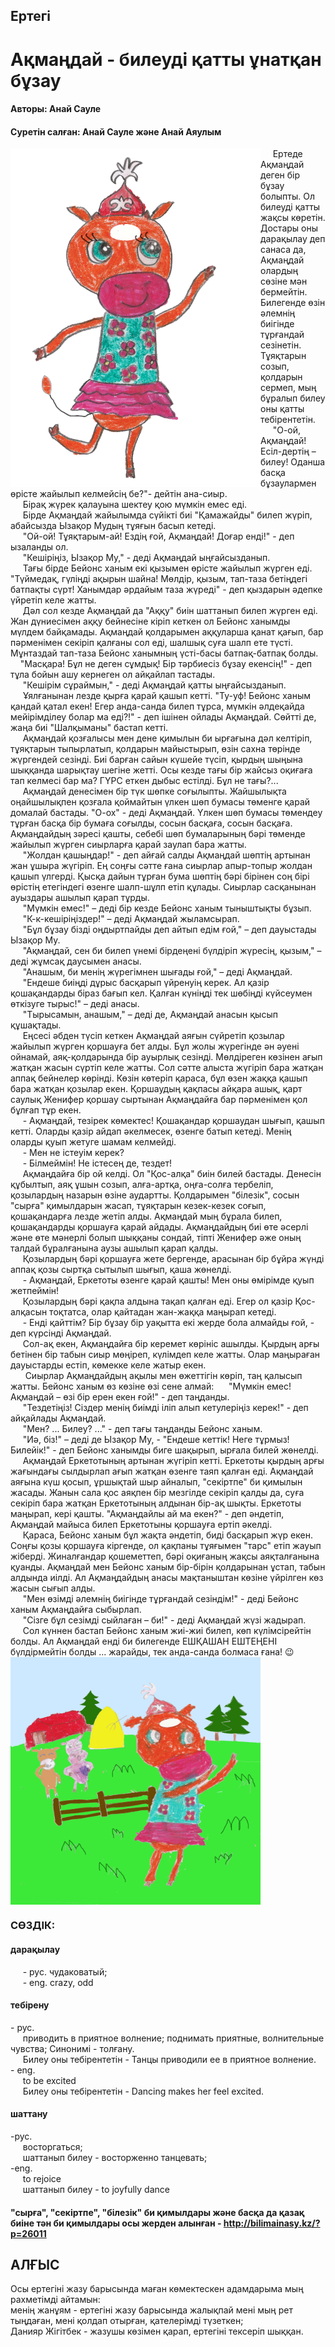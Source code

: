 ## Ертегі
# Ақмаңдай - билеуді қатты ұнатқан бұзау
#### Авторы: Анай Сауле
#### Суретін салған: Анай Сауле және Анай Аяулым

<img src="Aqmanday11.png" align=left alt="Aqmanday" width="400"/>
         
&nbsp;&nbsp;&nbsp;&nbsp;&nbsp;Ертеде Ақмаңдай деген бір бұзау болыпты. Ол билеуді қатты жақсы көретін. Достары оны дарақылау деп санаса да, Ақмаңдай олардың сөзіне мән бермейтін. Билегенде өзін әлемнің биігінде тұрғандай сезінетін. Тұяқтарын созып, қолдарын сермеп, мың бұралып билеу оны қатты тебірентетін.  
&nbsp;&nbsp;&nbsp;&nbsp;&nbsp;"О-ой, Ақмаңдай! Есіл-дертің – билеу! Оданша басқа бұзаулармен өрісте жайылып келмейсің бе?"- дейтін ана-сиыр.  
&nbsp;&nbsp;&nbsp;&nbsp;&nbsp;Бірақ жүрек қалауына шектеу қою мүмкін емес еді.  
&nbsp;&nbsp;&nbsp;&nbsp;&nbsp;Бірде Ақмаңдай жайылымда сүйікті биі "Қамажайды" билеп жүріп, абайсызда Ызақор Мудың тұяғын басып кетеді.  
&nbsp;&nbsp;&nbsp;&nbsp;&nbsp;"Ой-ой! Тұяқтарым-ай! Ездің ғой, Ақмаңдай! Доғар енді!" - деп ызаланды ол.  
&nbsp;&nbsp;&nbsp;&nbsp;&nbsp;"Кешіріңіз, Ызақор Му," - деді Ақмаңдай ыңғайсызданып.  
&nbsp;&nbsp;&nbsp;&nbsp;&nbsp;Тағы бірде Бейонс ханым екі қызымен өрісте жайылып жүрген еді. "Түймедақ, гүліңді ақырын шайна! Мөлдір, қызым, тап-таза бетіңдегі батпақты сүрт! Ханымдар әрдайым таза жүреді" -  деп қыздарын әдепке үйретіп келе жатты.  
&nbsp;&nbsp;&nbsp;&nbsp;&nbsp;Дәл сол кезде Ақмаңдай да "Аққу" биін шаттанып билеп жүрген еді. Жан дүниесімен аққу бейнесіне кіріп кеткен ол Бейонс ханымды мүлдем байқамады. Ақмаңдай қолдарымен аққуларша қанат қағып, бар пәрменімен секіріп қалғаны сол еді, шалшық суға шалп ете түсті. Мұнтаздай тап-таза Бейонс ханымның үсті-басы батпақ-батпақ болды.   
&nbsp;&nbsp;&nbsp;&nbsp;"Масқара! Бұл не деген сұмдық! Бір тәрбиесіз бұзау екенсің!" - деп тұла бойын ашу кернеген ол айқайлап тастады.   
&nbsp;&nbsp;&nbsp;&nbsp;&nbsp;"Кешірім сұраймын," - деді Ақмаңдай қатты ыңғайсызданып.  
&nbsp;&nbsp;&nbsp;&nbsp;&nbsp;Ұялғанынан лезде қырға қарай қашып кетті. "Ту-уф! Бейонс ханым қандай қатал екен! Егер анда-санда билеп тұрса, мүмкін әлдеқайда мейірімділеу болар ма еді?!" - деп ішінен ойлады Ақмаңдай. Сөйтті де, жаңа биі "Шалқыманы" бастап кетті.  
&nbsp;&nbsp;&nbsp;&nbsp;&nbsp;Ақмаңдай қозғалысы мен дене қимылын би ырғағына дәл келтіріп, тұяқтарын тыпырлатып, қолдарын майыстырып, өзін сахна төрінде жүргендей сезінді. Биі барған сайын күшейе түсіп, қырдың шыңына шыққанда шарықтау шегіне жетті. Осы кезде тағы бір жайсыз оқиғаға тап келмесі бар ма? ГҮРС еткен дыбыс естілді. Бұл не тағы?...   
&nbsp;&nbsp;&nbsp;&nbsp;&nbsp;Ақмаңдай денесімен бір түк шөпке соғылыпты. Жайшылықта оңайшылықпен қозғала қоймайтын үлкен шөп бумасы төменге қарай домалай бастады. "О-ох" - деді Ақмаңдай. Үлкен шөп бумасы төмендеу тұрған басқа бір бумаға соғылды, сосын басқаға, сосын басқаға. Ақмаңдайдың зәресі қашты, себебі шөп бумаларының бәрі төменде жайылып жүрген сиырларға қарай заулап бара жатты.   
&nbsp;&nbsp;&nbsp;&nbsp;&nbsp;"Жолдан қашыңдар!" - деп айғай салды Ақмаңдай шөптің артынан жан ұшыра жүгіріп. Ең соңғы сәтте ғана сиырлар апыр-топыр жолдан қашып үлгерді. Қысқа дайын тұрған бума шөптің бәрі бірінен соң бірі өрістің етегіндегі өзенге шалп-шұлп етіп құлады. Сиырлар сасқанынан ауыздары ашылып қарап тұрды.  
&nbsp;&nbsp;&nbsp;&nbsp;&nbsp;"Мүмкін емес!" – деді бір кезде Бейонс ханым тыныштықты бұзып.  
&nbsp;&nbsp;&nbsp;&nbsp;&nbsp;"К-к-кешіріңіздер!" – деді Ақмаңдай жыламсырап.  
&nbsp;&nbsp;&nbsp;&nbsp;&nbsp;"Бұл бұзау бізді оңдыртпайды деп айтып едім ғой," – деп дауыстады Ызақор Му.  
&nbsp;&nbsp;&nbsp;&nbsp;&nbsp;"Ақмаңдай, сен би билеп үнемі бірдеңені бүлдіріп жүресің, қызым," – деді жұмсақ даусымен анасы.   
&nbsp;&nbsp;&nbsp;&nbsp;&nbsp;"Анашым, би менің жүрегімнен шығады ғой," – деді Ақмаңдай.  
&nbsp;&nbsp;&nbsp;&nbsp;&nbsp;"Ендеше биіңді дұрыс басқарып үйренуің керек. Ал қазір қошақандарды біраз бағып кел. Қалған күніңді тек шөбіңді күйсеумен өткізуге тырыс!" – деді анасы.  
&nbsp;&nbsp;&nbsp;&nbsp;&nbsp;"Тырысамын, анашым," – деді де, Ақмаңдай анасын қысып құшақтады.  
&nbsp;&nbsp;&nbsp;&nbsp;&nbsp;Еңсесі әбден түсіп кеткен Ақмаңдай аяғын сүйретіп қозылар жайылып жүрген қоршауға бет алды. Бұл жолы жүрегінде ән әуені ойнамай, аяқ-қолдарында бір ауырлық сезінді. Мөлдіреген көзінен ағып жатқан жасын сүртіп келе жатты. Сол сәтте алыста жүгіріп бара жатқан аппақ бейнелер көрінді. Көзін көтеріп қараса, бұл өзен жаққа қашып бара жатқан қозылар екен. Қоршаудың қақпасы айқара ашық, қарт саулық Женифер қоршау сыртынан Ақмаңдайға бар пәрменімен қол бұлғап тұр екен.  
&nbsp;&nbsp;&nbsp;&nbsp;&nbsp;\-	Ақмаңдай, тезірек көмектес! Қошақандар қоршаудан шығып, қашып кетті. Оларды қазір айдап әкелмесек, өзенге батып кетеді. Менің оларды қуып жетуге шамам келмейді.  
&nbsp;&nbsp;&nbsp;&nbsp;&nbsp;\-	Мен не істеуім керек?  
&nbsp;&nbsp;&nbsp;&nbsp;&nbsp;\-	Білмеймін! Не істесең де, тездет!  
&nbsp;&nbsp;&nbsp;&nbsp;&nbsp;Ақмаңдайға бір ой келді. Ол "Қос-алқа" биін билей бастады. Денесін құбылтып, аяқ ұшын созып, алға-артқа, оңға-солға тербеліп, қозылардың назарын өзіне аудартты. Қолдарымен "білезік", сосын "сырға" қимылдарын жасап, тұяқтарын кезек-кезек соғып, қошақандарға лезде жетіп алды. Ақмаңдай мың бұрала билеп, қошақандарды қоршауға қарай айдады. Ақмаңдайдың биі өте әсерлі және өте мәнерлі болып шыққаны сондай, тіпті Женифер әже оның талдай бұралғанына аузы ашылып қарап қалды.  
&nbsp;&nbsp;&nbsp;&nbsp;&nbsp;Қозылардың бәрі қоршауға жете бергенде, арасынан бір бұйра жүнді аппақ қозы сыртқа сытылып шығып, қаша жөнелді.   
&nbsp;&nbsp;&nbsp;&nbsp;&nbsp;\-	Ақмаңдай, Еркетоты өзенге қарай қашты! Мен оны өмірімде қуып жетпеймін!  
&nbsp;&nbsp;&nbsp;&nbsp;&nbsp;Қозылардың бәрі қақпа алдына тақап қалған еді. Егер ол қазір Қос-алқасын тоқтатса, олар қайтадан жан-жаққа маңырап кетеді.  
&nbsp;&nbsp;&nbsp;&nbsp;&nbsp;\-	Енді қайттім? Бір бұзау бір уақытта екі жерде бола алмайды ғой, -  деп күрсінді Ақмаңдай.  
&nbsp;&nbsp;&nbsp;&nbsp;&nbsp;Сол-ақ екен, Ақмаңдайға бір керемет көрініс ашылды. Қырдың арғы бетінен бір табын сиыр мөңіреп, күлімдеп келе жатты. Олар маңыраған дауыстарды естіп, көмекке келе жатыр екен.  
&nbsp;&nbsp;&nbsp;&nbsp;&nbsp; Сиырлар Ақмаңдайдың ақылы мен өжеттігін көріп, таң қалысып жатты. Бейонс ханым өз көзіне өзі сене алмай: 
&nbsp;&nbsp;&nbsp;&nbsp;&nbsp;"Мүмкін емес! Ақмаңдай – өзі бір ерен екен ғой!" -  деп таңданды.  
&nbsp;&nbsp;&nbsp;&nbsp;&nbsp;"Тездетіңіз! Сіздер менің биімді іліп алып кетулеріңіз керек!" - деп айқайлады Ақмаңдай.  
&nbsp;&nbsp;&nbsp;&nbsp;&nbsp;"Мен? ... Билеу? ..." - деп тағы таңданды Бейонс ханым.  
&nbsp;&nbsp;&nbsp;&nbsp;&nbsp;"Иә, біз!" – деді де Ызақор Му, -  "Ендеше кеттік! Неге тұрмыз! Билейік!" - деп Бейонс ханымды биге шақырып, ырғала билей жөнелді.   
&nbsp;&nbsp;&nbsp;&nbsp;&nbsp;Ақмаңдай Еркетотының артынан жүгіріп кетті. Еркетоты қырдың арғы жағындағы сылдырлап ағып жатқан өзенге таяп қалған еді. Ақмаңдай аяғына күш қосып, ұршықтай шыр айналып, "секіртпе" би қимылын жасады. Жанын сала қос аяқпен бір мезгілде секіріп қалды да, суға секіріп бара жатқан Еркетотының алдынан бір-ақ шықты. Еркетоты маңырап, кері қашты. "Ақмаңдайлы ай ма екен?" -  деп әндетіп, Ақмаңдай майыса билеп Еркетотыны қоршауға ертіп әкелді.  
&nbsp;&nbsp;&nbsp;&nbsp;&nbsp;Қараса, Бейонс ханым бұл жақта әндетіп, биді басқарып жүр екен. Соңғы қозы қоршауға кіргенде, ол қақпаны тұяғымен "тарс" етіп жауып жіберді. Жиналғандар қошеметтеп, бәрі оқиғаның жақсы аяқталғанына қуанды. Ақмаңдай мен Бейонс ханым бір-бірін қолдарынан ұстап, табын алдында иілді. Ал Ақмаңдайдың анасы мақтаныштан көзіне үйрілген көз жасын сығып алды.   
&nbsp;&nbsp;&nbsp;&nbsp;&nbsp;"Мен өзімді әлемнің биігінде тұрғандай сезіндім!" - деді Бейонс ханым Ақмаңдайға сыбырлап.    
&nbsp;&nbsp;&nbsp;&nbsp;&nbsp;"Сізге бұл сезімді сыйлаған – би!" - деді Ақмаңдай жүзі жадырап.  
&nbsp;&nbsp;&nbsp;&nbsp;&nbsp;Сол күннен бастап Бейонс ханым жиі-жиі билеп, көп күлімсірейтін болды. Ал Ақмаңдай енді би билегенде ЕШҚАШАН ЕШТЕҢЕНІ бүлдірмейтін болды ... жарайды, тек анда-санда болмаса ғана! :wink:  
<img src="AqmandayScene11.png" align="center" alt="Aqmanday" width="400"/>

### СӨЗДІК:
#### дарақылау 
&nbsp;&nbsp;&nbsp;&nbsp;&nbsp;\- рус. чудаковатый;      
&nbsp;&nbsp;&nbsp;&nbsp;&nbsp;\- eng. crazy, odd          
#### тебірену
\- рус.     
&nbsp;&nbsp;&nbsp;&nbsp;&nbsp;приводить в приятное волнение; поднимать приятные, волнительные чувства; Синонимі - толғану.    
&nbsp;&nbsp;&nbsp;&nbsp;&nbsp;Билеу оны тебірентетін - Танцы приводили ее в приятное волнение.            
\- eng.     
&nbsp;&nbsp;&nbsp;&nbsp;&nbsp;to be excited     
&nbsp;&nbsp;&nbsp;&nbsp;&nbsp;Билеу оны тебірентетін - Dancing makes her feel excited.     
#### шаттану
\-рус.      
&nbsp;&nbsp;&nbsp;&nbsp;&nbsp;восторгаться;     
&nbsp;&nbsp;&nbsp;&nbsp;&nbsp;шаттанып билеу - восторженно танцевать;     
\-eng.     
 &nbsp;&nbsp;&nbsp;&nbsp;&nbsp;to rejoice     
&nbsp;&nbsp;&nbsp;&nbsp;&nbsp;шаттанып билеу - to joyfully dance      

#### "сырға", "секіртпе", "білезік" би қимылдары және басқа да қазақ биіне тән би қимылдары осы жерден алынған - http://bilimainasy.kz/?p=26011     

## АЛҒЫС
Осы ертегіні жазу барысында маған көмектескен адамдарыма мың рахметімді айтамын:      
менің жанұям -  ертегіні жазу барысында жалықпай мені мың рет тыңдаған, мені қолдап отырған, қателерімді түзеткен;     
Данияр Жігітбек - жазушы көзімен қарап, ертегіні тексеріп шыққан.     
